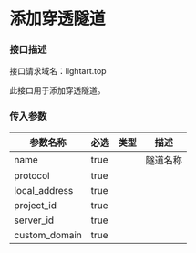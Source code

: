 # 添加穿透隧道

### 接口描述

接口请求域名：lightart.top

此接口用于添加穿透隧道。

### 传入参数

<table><thead><tr><th>参数名称</th><th data-type="checkbox">必选</th><th data-type="select">类型</th><th>描述</th></tr></thead><tbody><tr><td>name</td><td>true</td><td></td><td>隧道名称</td></tr><tr><td>protocol</td><td>true</td><td></td><td></td></tr><tr><td>local_address</td><td>true</td><td></td><td></td></tr><tr><td>project_id</td><td>true</td><td></td><td></td></tr><tr><td>server_id</td><td>true</td><td></td><td></td></tr><tr><td>custom_domain</td><td>true</td><td></td><td></td></tr></tbody></table>
